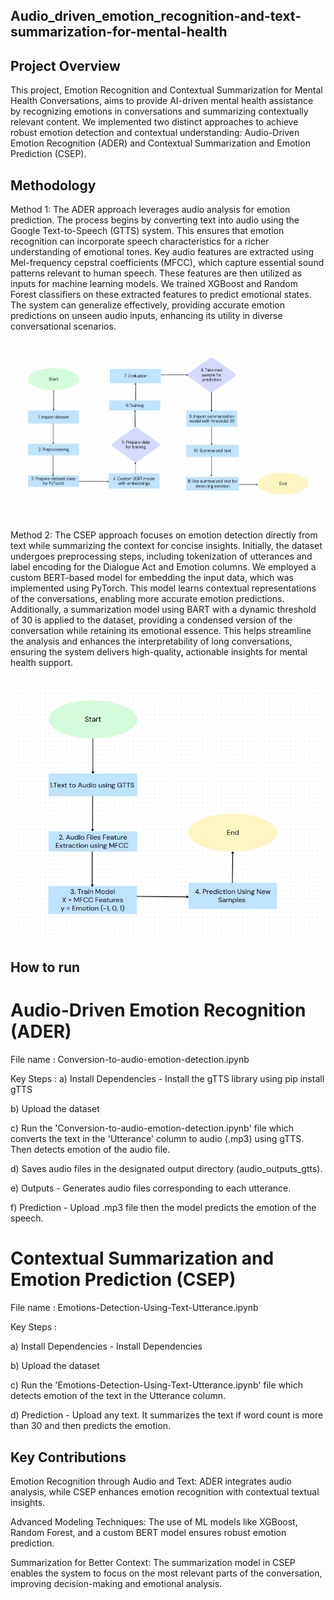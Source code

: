 ## Audio_driven_emotion_recognition-and-text-summarization-for-mental-health

## Project Overview
This project, Emotion Recognition and Contextual Summarization for Mental Health Conversations, aims to provide AI-driven mental health assistance by recognizing emotions in conversations and summarizing contextually relevant content. We implemented two distinct approaches to achieve robust emotion detection and contextual understanding: Audio-Driven Emotion Recognition (ADER) and Contextual Summarization and Emotion Prediction (CSEP).

## Methodology
Method 1: The ADER approach leverages audio analysis for emotion prediction. The process begins by converting text into audio using the Google Text-to-Speech (GTTS) system. This ensures that emotion recognition can incorporate speech characteristics for a richer understanding of emotional tones. Key audio features are extracted using Mel-frequency cepstral coefficients (MFCC), which capture essential sound patterns relevant to human speech. These features are then utilized as inputs for machine learning models. We trained XGBoost and Random Forest classifiers on these extracted features to predict emotional states. The system can generalize effectively, providing accurate emotion predictions on unseen audio inputs, enhancing its utility in diverse conversational scenarios.

<img src="flowchart-1.jpg" alt="Flowchart 1" width="500"/>

Method 2: The CSEP approach focuses on emotion detection directly from text while summarizing the context for concise insights. Initially, the dataset undergoes preprocessing steps, including tokenization of utterances and label encoding for the Dialogue Act and Emotion columns. We employed a custom BERT-based model for embedding the input data, which was implemented using PyTorch. This model learns contextual representations of the conversations, enabling more accurate emotion predictions. Additionally, a summarization model using BART with a dynamic threshold of 30 is applied to the dataset, providing a condensed version of the conversation while retaining its emotional essence. This helps streamline the analysis and enhances the interpretability of long conversations, ensuring the system delivers high-quality, actionable insights for mental health support.

<img src="flowchart-2.jpg" alt="Flowchart 2" width="500"/>

## How to run
# Audio-Driven Emotion Recognition (ADER)

File name : Conversion-to-audio-emotion-detection.ipynb

Key Steps :
a) Install Dependencies - Install the gTTS library using pip install gTTS

b) Upload the dataset

c) Run the 'Conversion-to-audio-emotion-detection.ipynb' file which converts the text in the 'Utterance' column to audio (.mp3) using gTTS. Then detects emotion of the audio file.

d) Saves audio files in the designated output directory (audio_outputs_gtts).

e) Outputs - Generates audio files corresponding to each utterance.

f) Prediction - Upload .mp3 file then the model predicts the emotion of the speech.

# Contextual Summarization and Emotion Prediction (CSEP)

File name : Emotions-Detection-Using-Text-Utterance.ipynb

Key Steps :

a) Install Dependencies - Install Dependencies

b) Upload the dataset

c) Run the 'Emotions-Detection-Using-Text-Utterance.ipynb' file which detects emotion of the text in the Utterance column.

d) Prediction - Upload any text. It summarizes the text if word count is more than 30 and then predicts the emotion.

## Key Contributions
Emotion Recognition through Audio and Text: ADER integrates audio analysis, while CSEP enhances emotion recognition with contextual textual insights.

Advanced Modeling Techniques: The use of ML models like XGBoost, Random Forest, and a custom BERT model ensures robust emotion prediction.

Summarization for Better Context: The summarization model in CSEP enables the system to focus on the most relevant parts of the conversation, improving decision-making and emotional analysis.

